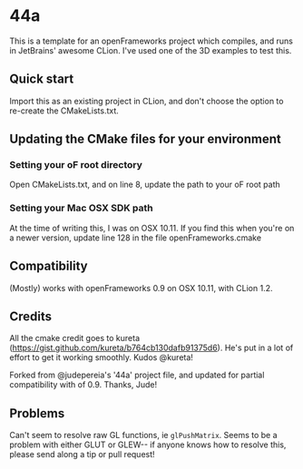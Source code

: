 # 44a

This is a template for an openFrameworks project which compiles, and runs in JetBrains' awesome CLion. I've used one of the 3D examples to test this.

## Quick start
Import this as an existing project in CLion, and don't choose the option to re-create the CMakeLists.txt.

## Updating the CMake files for your environment
### Setting your oF root directory
Open CMakeLists.txt, and on line 8, update the path to your oF root path

### Setting your Mac OSX SDK path
At the time of writing this, I was on OSX 10.11. If you find this when you're on a newer version, update line 128 in the file openFrameworks.cmake

## Compatibility
(Mostly) works with openFrameworks 0.9 on OSX 10.11, with CLion 1.2. 

## Credits
All the cmake credit goes to kureta (https://gist.github.com/kureta/b764cb130dafb91375d6). He's put in a lot of effort to get it working smoothly. Kudos @kureta!

Forked from @judepereia's '44a' project file, and updated for partial compatibility with of 0.9. Thanks, Jude!

## Problems

Can't seem to resolve raw GL functions, ie ```glPushMatrix```. Seems to be a problem with either GLUT or GLEW-- if anyone knows how to resolve this, please send along a tip or pull request! 
